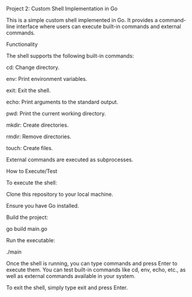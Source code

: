 Project 2: Custom Shell Implementation in Go 

This is a simple custom shell implemented in Go. It provides a command-line interface where users can execute built-in commands and external commands.

Functionality

The shell supports the following built-in commands:

cd: Change directory.

env: Print environment variables.

exit: Exit the shell.

echo: Print arguments to the standard output.

pwd: Print the current working directory.

mkdir: Create directories.

rmdir: Remove directories.

touch: Create files.

External commands are executed as subprocesses.

How to Execute/Test

To execute the shell:

Clone this repository to your local machine.

Ensure you have Go installed.

Build the project:

go build main.go

Run the executable:

./main

Once the shell is running, you can type commands and press Enter to execute them. You can test built-in commands like cd, env, echo, etc., as well as external commands available in your system.

To exit the shell, simply type exit and press Enter.
